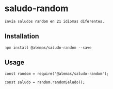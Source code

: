 # saludo-random
    Envía saludos random en 21 idiomas diferentes.

## Installation
    npm install @alemas/saludo-random --save

## Usage
    const random = require('@alemas/saludo-random');

    const saludo = random.randomSaludo();
